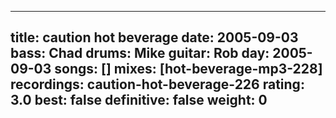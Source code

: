 
---
title: caution hot beverage
date: 2005-09-03
bass:	Chad
drums:	Mike
guitar:	Rob
day: 2005-09-03
songs: []
mixes: [hot-beverage-mp3-228]
recordings: caution-hot-beverage-226
rating: 3.0
best: false
definitive: false
weight: 0
---
